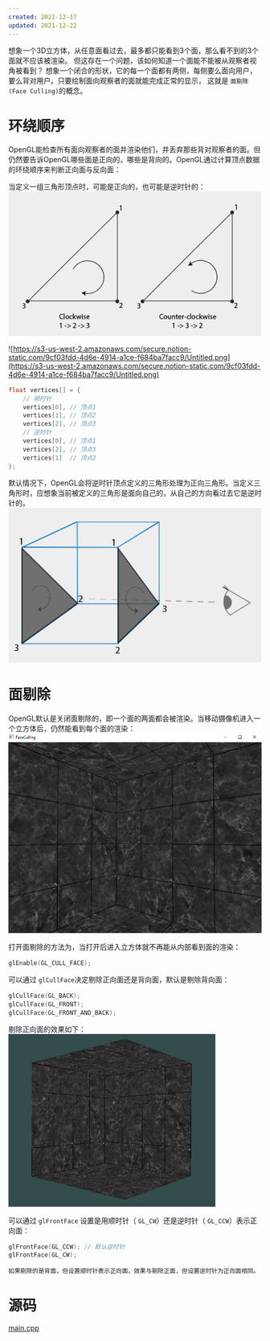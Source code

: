 ```yaml
---
created: 2021-12-17
updated: 2021-12-22
---
```

想象一个3D立方体，从任意面看过去，最多都只能看到3个面，那么看不到的3个面就不应该被渲染。 但这存在一个问题，该如何知道一个面能不能被从观察者视角被看到？ 想象一个闭合的形状，它的每一个面都有两侧，每侧要么面向用户，要么背对用户。只要绘制面向观察者的面就能完成正常的显示， 这就是 `面剔除 (Face Culling)`的概念。

# 环绕顺序

OpenGL能检查所有面向观察者的面并渲染他们，并丢弃那些背对观察者的面。但仍然要告诉OpenGL哪些面是正向的，哪些是背向的。OpenGL通过计算顶点数据的环绕顺序来判断正向面与反向面：

当定义一组三角形顶点时，可能是正向的，也可能是逆时针的：
![|500](assets/Learn%20OpenGL%20-%20Ch%2018%20Face%20Culling/Untitled.png)

![https://s3-us-west-2.amazonaws.com/secure.notion-static.com/9cf03fdd-4d6e-4914-a1ce-f684ba7facc9/Untitled.png](https://s3-us-west-2.amazonaws.com/secure.notion-static.com/9cf03fdd-4d6e-4914-a1ce-f684ba7facc9/Untitled.png)

```cpp
float vertices[] = {
    // 顺时针
    vertices[0], // 顶点1
    vertices[1], // 顶点2
    vertices[2], // 顶点3
    // 逆时针
    vertices[0], // 顶点1
    vertices[2], // 顶点3
    vertices[1]  // 顶点2
};
```

默认情况下，OpenGL会将逆时针顶点定义的三角形处理为正向三角形。当定义三角形时，应想象当前被定义的三角形是面向自己的，从自己的方向看过去它是逆时针的。
![|500](assets/Learn%20OpenGL%20-%20Ch%2018%20Face%20Culling/Untitled%201.png)

# 面剔除

OpenGL默认是关闭面剔除的，即一个面的两面都会被渲染。当移动摄像机进入一个立方体后，仍然能看到每个面的渲染：
![|400](assets/Learn%20OpenGL%20-%20Ch%2018%20Face%20Culling/Untitled%202.png)

打开面剔除的方法为，当打开后进入立方体就不再能从内部看到面的渲染：

```cpp
glEnable(GL_CULL_FACE);
```

可以通过 `glCullFace`决定剔除正向面还是背向面，默认是剔除背向面：

```cpp
glCullFace(GL_BACK);
glCullFace(GL_FRONT);
glCullFace(GL_FRONT_AND_BACK);
```

剔除正向面的效果如下：
![|400](assets/Learn%20OpenGL%20-%20Ch%2018%20Face%20Culling/Untitled%203.png)

可以通过 `glFrontFace` 设置是用顺时针（ `GL_CW`）还是逆时针（ `GL_CCW`）表示正向面：

```cpp
glFrontFace(GL_CCW); // 默认逆时针
glFrontFace(GL_CW);
```

```ad-warning
如果剔除的是背面，但设置顺时针表示正向面，效果与剔除正面，但设置逆时针为正向面相同。
```

# 源码
[main.cpp](https://raw.githubusercontent.com/xuejiaW/Study-Notes/master/LearnOpenGL_VSCode/src/16.FaceCulling/main.cpp)